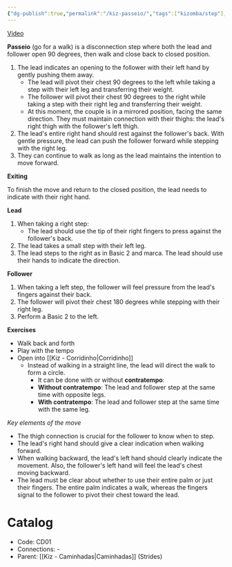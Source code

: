 ```yaml
---
{"dg-publish":true,"permalink":"/kiz-passeio/","tags":["kizomba/step"],"created":"2024-09-17T13:34:32.098-04:00","updated":"2025-06-05T09:17:11.269-04:00"}
---
```



[Video](https://youtu.be/jMjsn09iR5U)

**Passeio** (go for a walk) is a disconnection step where both the lead and follower open 90 degrees, then walk and close back to closed position.

1. The lead indicates an opening to the follower with their left hand by gently pushing them away.
   - The lead will pivot their chest 90 degrees to the left while taking a step with their left leg and transferring their weight.
   - The follower will pivot their chest 90 degrees to the right while taking a step with their right leg and transferring their weight.
   - At this moment, the couple is in a mirrored position, facing the same direction. They must maintain connection with their thighs: the lead's right thigh with the follower's left thigh.
2. The lead's entire right hand should rest against the follower's back. With gentle pressure, the lead can push the follower forward while stepping with the right leg.
3. They can continue to walk as long as the lead maintains the intention to move forward.

**Exiting**

To finish the move and return to the closed position, the lead needs to indicate with their right hand.

**Lead**
1. When taking a right step:
   - The lead should use the tip of their right fingers to press against the follower's back.
2. The lead takes a small step with their left leg.
3. The lead steps to the right as in Basic 2 and marca. The lead should use their hands to indicate the direction.

**Follower**
1. When taking a left step, the follower will feel pressure from the lead's fingers against their back.
2. The follower will pivot their chest 180 degrees while stepping with their right leg.
3. Perform a Basic 2 to the left.

**Exercises**
- Walk back and forth
- Play with the tempo
- Open into [[Kiz - Corridinho\|Corridinho]]
	- Instead of walking in a straight line, the lead will direct the walk to form a circle.
		- It can be done with or without **contratempo**:
		- **Without contratempo**: The lead and follower step at the same time with opposite legs.
		- **With contratempo**: The lead and follower step at the same time with the same leg.

*Key elements of the move*
- The thigh connection is crucial for the follower to know when to step.
- The lead's right hand should give a clear indication when walking forward.
- When walking backward, the lead's left hand should clearly indicate the movement. Also, the follower's left hand will feel the lead's chest moving backward.
- The lead must be clear about whether to use their entire palm or just their fingers. The entire palm indicates a walk, whereas the fingers signal to the follower to pivot their chest toward the lead.

# Catalog

- Code: CD01
- Connections: -
- Parent: [[Kiz - Caminhadas\|Caminhadas]] (Strides)
